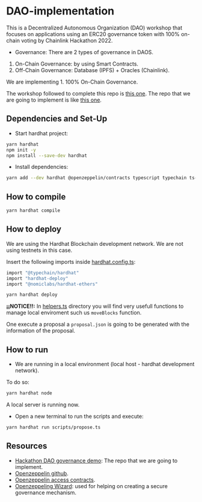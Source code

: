 # DAO-implementation

This is a Decentralized Autonomous Organization (DAO) workshop that focuses on applications using an ERC20 governance token with 100% on-chain voting by Chainlink Hackathon 2022.

- Governance:
There are 2 types of governance in DAOS.
1. On-Chain Governance: by using Smart Contracts.
2. Off-Chain Governance: Database (IPFS) + Oracles (Chainlink). 

We are implementing 1. 100% On-Chain Governance.

The workshop followed to complete this repo is [this one](https://www.youtube.com/watch?v=i5-3Wx_BrSA&t=482s).
The repo that we are going to implement is like [this one](https://github.com/zeuslawyer/hackathon-dao-governance-demo).

## Dependencies and Set-Up
- Start hardhat project:
```bash
yarn hardhat
npm init -y
npm install --save-dev hardhat
```

- Install dependencies:
```bash
yarn add --dev hardhat @openzeppelin/contracts typescript typechain ts-node @typechain/ethers-v5 @typechain/hardhat @types/chai @types/node hardhat-deploy @nomiclabs/hardhat-ethers@npm:hardhat-deploy-ethers ethers
```

## How to compile
```bash
yarn hardhat compile
```

## How to deploy
We are using the Hardhat Blockchain development network. We are not using testnets in this case.

Insert the following imports inside [hardhat.config.ts](https://github.com/JMariadlcs/DAO-implementation/blob/main/hardhat.config.ts):
```bash
import "@typechain/hardhat"
import "hardhat-deploy"
import "@nomiclabs/hardhat-ethers"
```

```bash
yarn hardhat deploy
```

**¡¡NOTICE!!:** In [helpers.ts](https://github.com/JMariadlcs/DAO-implementation/blob/main/helpers.ts) directory you will find very usefull functions to manage local enviroment such us `moveBlocks` function.

One execute a proposal a `proposal.json` is going to be generated with the information of the proposal.

## How to run
- We are running in a local environment (local host - hardhat development network).

To do so:
```bash
yarn hardhat node
```

A local server is running now.

- Open a new terminal to run the scripts and execute:
```bash
yarn hardhat run scripts/propose.ts
```


## Resources
- [Hackathon DAO governance demo](https://github.com/zeuslawyer/hackathon-dao-governance-demo): The repo that we are going to implement.
- [Openzeppelin github](https://github.com/OpenZeppelin/openzeppelin-contracts).
- [Openzeppelin access contracts](https://github.com/OpenZeppelin/openzeppelin-contracts/tree/master/contracts/access).
- [Openzeppeling Wizard](https://docs.openzeppelin.com/contracts/4.x/wizard): used for helping on creating a secure governance mechanism.

